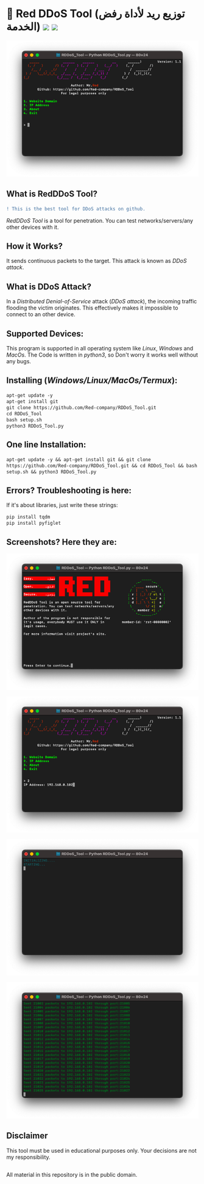 # 🔫 Red DDoS Tool (توزيع ريد لأداة رفض الخدمة) ![](https://img.shields.io/apm/l/vim-mode) ![](https://img.shields.io/github/stars/Red-company/RDDoS_Tool?style=social)

![plot](./Screenshots/RDDoS_main.png)

## What is RedDDoS Tool?
```diff
! This is the best tool for DDoS attacks on github.
```

 _RedDDoS Tool_ is a tool for penetration. You can test networks/servers/any other devices with it.

## How it Works? 
 It sends continuous packets to the target. This attack is known as _DDoS attack_.

## What is DDoS Attack?
 In a _Distributed Denial-of-Service_ attack (_DDoS attack_), the incoming traffic flooding the victim originates. This effectively makes it impossible to connect to an other device.

## Supported Devices:
 This program is supported in all operating system like _Linux_, _Windows_ and _MacOs_. The Code is written in _python3_, so Don't worry it works well without any bugs.

## Installing (_Windows/Linux/MacOs/Termux_):
```
apt-get update -y
apt-get install git
git clone https://github.com/Red-company/RDDoS_Tool.git
cd RDDoS_Tool
bash setup.sh
python3 RDDoS_Tool.py
```

## One line Installation:
```
apt-get update -y && apt-get install git && git clone https://github.com/Red-company/RDDoS_Tool.git && cd RDDoS_Tool && bash setup.sh && python3 RDDoS_Tool.py
```

## Errors? Troubleshooting is here:
If it's about libraries, just write these strings:
```
pip install tqdm
pip install pyfiglet
```

## Screenshots? Here they are:

![plot](./Screenshots/RDDoS_about.png)

![plot](./Screenshots/RDDoS_ip.png)

![plot](./Screenshots/RDDoS_preparing.png)

![plot](./Screenshots/RDDoS_process.png)

## Disclaimer

This tool must be used in educational purposes only. Your decisions are not my responsibility.

##
All material in this repository is in the public domain.
